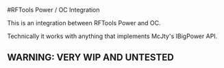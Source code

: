 #RFTools Power / OC Integration

This is an integration between RFTools Power and OC.

Technically it works with anything that implements McJty's IBigPower API.

## WARNING: VERY WIP AND UNTESTED